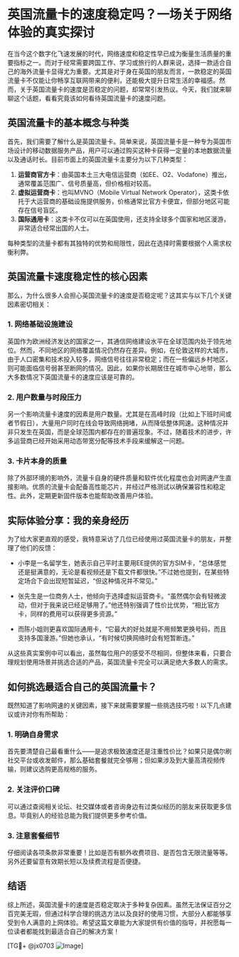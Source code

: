 # 英国流量卡的速度稳定吗？一场关于网络体验的真实探讨

在当今这个数字化飞速发展的时代，网络速度和稳定性早已成为衡量生活质量的重要指标之一。而对于经常需要跨国工作、学习或旅行的人群来说，选择一款适合自己的海外流量卡显得尤为重要。尤其是对于身在英国的朋友而言，一款稳定的英国流量卡不仅能让你畅享互联网带来的便利，还能极大提升日常生活的幸福感。然而，关于英国流量卡的速度是否稳定的问题，却常常引发热议。今天，我们就来聊聊这个话题，看看究竟该如何看待英国流量卡的速度问题。

## 英国流量卡的基本概念与种类

首先，我们需要了解什么是英国流量卡。简单来说，英国流量卡是一种专为英国市场设计的移动数据服务产品，用户可以通过购买这种卡获得一定量的本地数据流量以及通话时长。目前市面上的英国流量卡主要分为以下几种类型：

1. **运营商官方卡**：由英国本土三大电信运营商（如EE、O2、Vodafone）推出，通常覆盖范围广、信号质量高，但价格相对较高。
2. **虚拟运营商卡**：也叫MVNO（Mobile Virtual Network Operator），这类卡依托于大运营商的基础设施提供服务，价格通常比官方卡便宜，但部分地区可能存在信号盲区。
3. **国际通用卡**：这类卡不仅可以在英国使用，还支持全球多个国家和地区漫游，非常适合经常出国的人士。

每种类型的流量卡都有其独特的优势和局限性，因此在选择时需要根据个人需求权衡利弊。

## 英国流量卡速度稳定性的核心因素

那么，为什么很多人会担心英国流量卡的速度是否稳定呢？这其实与以下几个关键因素密切相关：

### 1. 网络基础设施建设

英国作为欧洲经济发达的国家之一，其通信网络建设水平在全球范围内处于领先地位。然而，不同地区的网络覆盖情况仍然存在差异。例如，在伦敦这样的大城市，由于人口密集和技术投入较多，网络信号往往非常稳定；而在一些偏远乡村地区，则可能面临信号弱甚至断网的情况。因此，如果你长期居住在城市中心地带，那么大多数情况下英国流量卡的速度应该是可靠的。

### 2. 用户数量与时段压力

另一个影响流量卡速度的因素是用户数量。尤其是在高峰时段（比如上下班时间或者节假日），大量用户同时在线会导致网络拥堵，从而降低整体网速。这种情况并非只发生在英国，而是全球范围内都存在的普遍现象。不过，随着技术的进步，许多运营商已经开始采用动态带宽分配等技术手段来缓解这一问题。

### 3. 卡片本身的质量

除了外部环境的影响外，流量卡自身的硬件质量和软件优化程度也会对网速产生直接影响。优质的流量卡会配备高性能芯片，并经过严格测试以确保兼容性和稳定性。此外，定期更新固件版本也能帮助改善用户体验。

## 实际体验分享：我的亲身经历

为了给大家更直观的感受，我特意采访了几位已经使用过英国流量卡的朋友，并整理了他们的反馈：

- 小李是一名留学生，她表示自己平时主要用EE提供的官方SIM卡，“总体感觉还是挺满意的，无论是看视频还是下载文件都很快。”不过她也提到，在某些特定场合下会出现短暂延迟，“但这种情况并不常见。”

- 张先生是一位商务人士，他倾向于选择虚拟运营商卡。“虽然偶尔会有轻微波动，但对于我来说已经足够用了。”他还特别强调了性价比优势，“相比官方卡，同样的费用可以获得更多资源。”

- 而陈小姐则更喜欢国际通用卡，“它最大的好处就是不用频繁更换号码，而且支持多国漫游。”但她也承认，“有时候切换网络时会有短暂断连。”

从这些真实案例中可以看出，虽然每位用户的感受不尽相同，但整体来看，只要合理规划使用场景并挑选合适的产品，英国流量卡完全可以满足绝大多数人的需求。

## 如何挑选最适合自己的英国流量卡？

既然知道了影响网速的关键因素，接下来就需要掌握一些挑选技巧啦！以下几点建议或许对你有所帮助：

### 1. 明确自身需求

首先要清楚自己最看重什么——是追求极致速度还是注重性价比？如果只是偶尔刷社交平台或收发邮件，那么基础套餐就完全够用；但如果涉及到大量高清视频传输，则建议选购更高规格的服务。

### 2. 关注评价口碑

可以通过查阅相关论坛、社交媒体或者咨询身边有过类似经历的朋友来获取更多信息。毕竟别人的经验总能为我们提供更多参考价值。

### 3. 注意套餐细节

仔细阅读各项条款非常重要！比如是否有额外收费项目、是否包含无限流量等等。另外还要留意有效期长短以及续费流程是否便捷。

## 结语

综上所述，英国流量卡的速度是否稳定取决于多种复杂因素。虽然无法保证百分之百完美无瑕，但通过科学合理的挑选方法以及良好的使用习惯，大部分人都能够享受到令人满意的上网体验。希望这篇文章能为大家提供有价值的指导，并祝愿每一位读者都能找到最适合自己的解决方案！

[TG💪+ @jx0703 ![Image](https://github.com/user-attachments/assets/dbca1d08-cadb-493c-b0ec-ad6f7a83f270)]